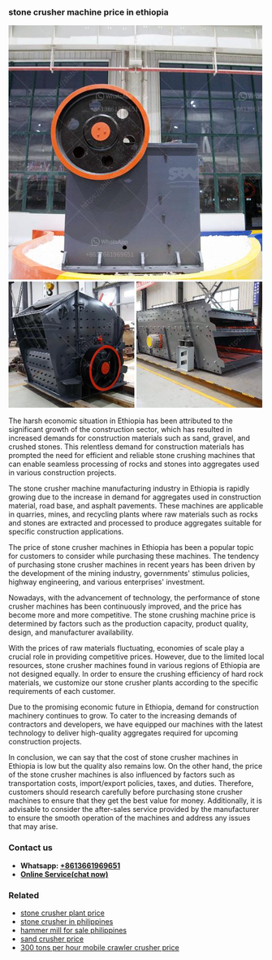 <h3>stone crusher machine price in ethiopia</h3><img src='1708498391.jpg' alt=''><p>The harsh economic situation in Ethiopia has been attributed to the significant growth of the construction sector, which has resulted in increased demands for construction materials such as sand, gravel, and crushed stones. This relentless demand for construction materials has prompted the need for efficient and reliable stone crushing machines that can enable seamless processing of rocks and stones into aggregates used in various construction projects.</p><p>The stone crusher machine manufacturing industry in Ethiopia is rapidly growing due to the increase in demand for aggregates used in construction material, road base, and asphalt pavements. These machines are applicable in quarries, mines, and recycling plants where raw materials such as rocks and stones are extracted and processed to produce aggregates suitable for specific construction applications.</p><p>The price of stone crusher machines in Ethiopia has been a popular topic for customers to consider while purchasing these machines. The tendency of purchasing stone crusher machines in recent years has been driven by the development of the mining industry, governments' stimulus policies, highway engineering, and various enterprises' investment.</p><p>Nowadays, with the advancement of technology, the performance of stone crusher machines has been continuously improved, and the price has become more and more competitive. The stone crushing machine price is determined by factors such as the production capacity, product quality, design, and manufacturer availability.</p><p>With the prices of raw materials fluctuating, economies of scale play a crucial role in providing competitive prices. However, due to the limited local resources, stone crusher machines found in various regions of Ethiopia are not designed equally. In order to ensure the crushing efficiency of hard rock materials, we customize our stone crusher plants according to the specific requirements of each customer.</p><p>Due to the promising economic future in Ethiopia, demand for construction machinery continues to grow. To cater to the increasing demands of contractors and developers, we have equipped our machines with the latest technology to deliver high-quality aggregates required for upcoming construction projects.</p><p>In conclusion, we can say that the cost of stone crusher machines in Ethiopia is low but the quality also remains low. On the other hand, the price of the stone crusher machines is also influenced by factors such as transportation costs, import/export policies, taxes, and duties. Therefore, customers should research carefully before purchasing stone crusher machines to ensure that they get the best value for money. Additionally, it is advisable to consider the after-sales service provided by the manufacturer to ensure the smooth operation of the machines and address any issues that may arise.</p><h3>Contact us</h3><ul><li><strong>Whatsapp:&nbsp;<a href="https://wa.me/8613661969651">+8613661969651</a></strong></li><li><a href="https://swt.shibang-china.com/?git&amp;zhl&amp;stone crusher machine price in ethiopia"><strong>Online Service(chat now)</strong></a></li></ul><h3>Related</h3><ul><li><a href='stone crusher plant price.md'>stone crusher plant price</a></li><li><a href='stone crusher in philippines.md'>stone crusher in philippines</a></li><li><a href='hammer mill for sale philippines.md'>hammer mill for sale philippines</a></li><li><a href='sand crusher price.md'>sand crusher price</a></li><li><a href='300 tons per hour mobile crawler crusher price.md'>300 tons per hour mobile crawler crusher price</a></li></ul>
